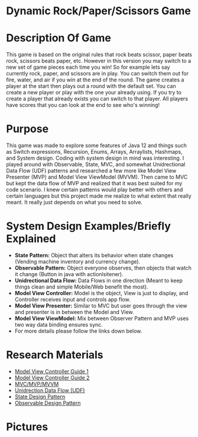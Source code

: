 # Dynamic Rock/Paper/Scissors Game

# Description Of Game
This game is based on the original rules that rock beats scissor, paper beats rock, scissors beats paper, etc. However in this version
you may switch to a new set of game pieces each time you win! So for example lets say currently rock, paper, and scissors are in play. You 
can switch them out for fire, water, and air if you win at the end of the round. The game creates a player at the start then plays out a 
round with the default set. You can create a new player or play with the one your already using. If you try to create a player that 
already exists you can switch to that player. All players have scores that you can look at the end to see who's winning!

# Purpose
This game was made to explore some features of Java 12 and things such as Switch expressions, Recursion, Enums, Arrays, Arraylists, 
Hashmaps, and System design. Coding with system design in mind was interesting. I played around with Observable, State, MVC, and 
somewhat Unidrectional Data Flow (UDF) patterns and researched a few more like Model View Presenter (MVP) and Model View ViewModel 
(MVVM). Then came to MVC but kept the data flow of MVP and realized that it was best suited for my code scenario. I knew certain 
patterns would play better with others and certain languages but this project made me realize to what extent that really meant. 
It really just depends on what you need to solve.

# System Design Examples/Briefly Explained
- **State Pattern:** Object that alters its behavior when state changes (Vending machine inventory and currency change).
- **Observable Pattern:** Object everyone observes, then objects that watch it change (Button in java with actionlsitener).
- **Unidrectional Data Flow:** Data Flows in one direction (Meant to keep things clean and simple Mobile/Web benefit the most).
- **Model View Controller:** Model is the object, View is just to display, and Controller receives input and controls app flow.
- **Model View Presenter:** Similar to MVC but user goes through the view and presenter is in between the Model and View.
- **Model View ViewModel:** Mix between Observer Pattern and MVP uses two way data binding ensures sync.
- For more details please follow the links down below.

# Research Materials
- [Model View Controller Guide 1](http://www.newthinktank.com/2013/02/mvc-java-tutorial/)
- [Model View Controller Guide 2](https://www.tutorialspoint.com/design_pattern/mvc_pattern.htm)
- [MVC/MVP/MVVM](https://medium.com/@ankit.sinhal/mvc-mvp-and-mvvm-design-pattern-6e169567bbad)
- [Unidrection Data Flow (UDF)](https://www.exclamationlabs.com/blog/the-case-for-unidirectional-data-flow/)
- [State Design Pattern](https://www.geeksforgeeks.org/state-design-pattern/)
- [Observable Design Pattern](https://www.vogella.com/tutorials/DesignPatternObserver/article.html)

# Pictures

